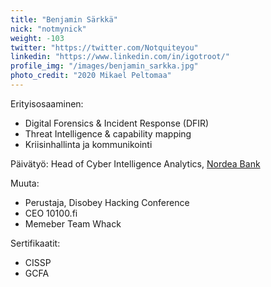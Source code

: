```yaml
---
title: "Benjamin Särkkä"
nick: "notmynick"
weight: -103
twitter: "https://twitter.com/Notquiteyou"
linkedin: "https://www.linkedin.com/in/igotroot/"
profile_img: "/images/benjamin_sarkka.jpg"
photo_credit: "2020 Mikael Peltomaa"
---
```


Erityisosaaminen:
* Digital Forensics & Incident Response (DFIR)
* Threat Intelligence & capability mapping 
* Kriisinhallinta ja kommunikointi

Päivätyö: Head of Cyber Intelligence Analytics, [Nordea Bank](https://www.nordea.com)

Muuta:
* Perustaja, Disobey Hacking Conference 
* CEO 10100.fi 
* Memeber Team Whack 

Sertifikaatit:
* CISSP
* GCFA
